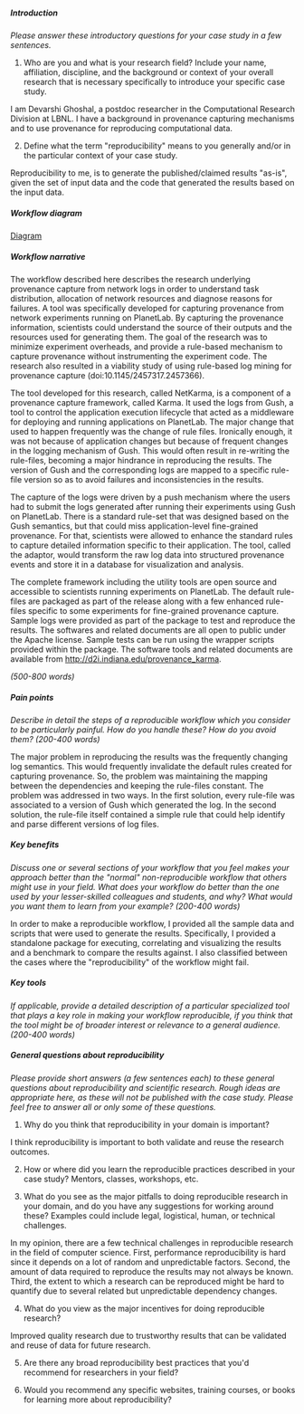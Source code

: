 ##### Introduction
*Please answer these introductory questions for your case study in a few sentences.*

1) Who are you and what is your research field? Include your name, affiliation, discipline, and the background or context of your overall research that is necessary specifically to introduce your specific case study.

I am Devarshi Ghoshal, a postdoc researcher in the Computational Research Division at LBNL. I have a background in provenance capturing mechanisms and to use provenance for reproducing computational data.

2) Define what the term "reproducibility" means to you generally and/or in the particular context of your case study.

Reproducibility to me, is to generate the published/claimed results "as-is", given the set of input data and the code that generated the results based on the input data. 

##### Workflow diagram

[Diagram](https://github.com/dghoshal-lbl/repro-case-studies/blob/master/case-studies/dghoshal.pdf)

##### Workflow narrative
The workflow described here describes the research underlying provenance capture from network logs in order to understand task distribution, allocation of network resources and diagnose reasons for failures. A tool was specifically developed for capturing provenance from network experiments running on PlanetLab. By capturing the provenance information, scientists could understand the source of their outputs and the resources used for generating them. The goal of the research was to minimize experiment overheads, and provide a rule-based mechanism to capture provenance without instrumenting the experiment code. The research also resulted in a viability study of using rule-based log mining for provenance capture (doi:10.1145/2457317.2457366). 

The tool developed for this research, called NetKarma, is a component of a provenance capture framework, called Karma. It used the logs from Gush, a tool to control the application execution lifecycle that acted as a middleware for deploying and running applications on PlanetLab. The major change that used to happen frequently was the change of rule files. Ironically enough, it was not because of application changes but because of frequent changes in the logging mechanism of Gush. This would often result in re-writing the rule-files, becoming a major hindrance in reproducing the results. The version of Gush and the corresponding logs are mapped to a specific rule-file version so as to avoid failures and inconsistencies in the results.

The capture of the logs were driven by a push mechanism where the users had to submit the logs generated after running their experiments using Gush on PlanetLab. There is a standard rule-set that was designed based on the Gush semantics, but that could miss application-level fine-grained provenance. For that, scientists were allowed to enhance the standard rules to capture detailed information specific to their application. The tool, called the adaptor, would transform the raw log data into structured provenance events and store it in a database for visualization and analysis.

The complete framework including the utility tools are open source and accessible to scientists running experiments on PlanetLab. The default rule-files are packaged as part of the release along with a few enhanced rule-files specific to some experiments for fine-grained provenance capture. Sample logs were provided as part of the package to test and reproduce the results. The softwares and related documents are all open to public under the Apache license. Sample tests can be run using the wrapper scripts provided within the package. The software tools and related documents are available from http://d2i.indiana.edu/provenance_karma.

*(500-800 words)*

##### Pain points
*Describe in detail the steps of a reproducible workflow which you consider to be particularly painful. How do you handle these? How do you avoid them? (200-400 words)*

The major problem in reproducing the results was the frequently changing log semantics. This would frequently invalidate the default rules created for capturing provenance. So, the problem was maintaining the mapping between the dependencies and keeping the rule-files constant. The problem was addressed in two ways. In the first solution, every rule-file was associated to a version of Gush which generated the log. In the second solution, the rule-file itself contained a simple rule that could help identify and parse different versions of log files.

##### Key benefits
*Discuss one or several sections of your workflow that you feel makes your approach better than the "normal" non-reproducible workflow that others might use in your field. What does your workflow do better than the one used by your lesser-skilled colleagues and students, and why? What would you want them to learn from your example? (200-400 words)*

In order to make a reproducible workflow, I provided all the sample data and scripts that were used to generate the results. Specifically, I provided a standalone package for executing, correlating and visualizing the results and a benchmark to compare the results against. I also classified between the cases where the "reproducibility" of the workflow might fail.

##### Key tools
*If applicable, provide a detailed description of a particular specialized tool that plays a key role in making your workflow reproducible, if you think that the tool might be of broader interest or relevance to a general audience. (200-400 words)*

##### General questions about reproducibility

*Please provide short answers (a few sentences each) to these general questions about reproducibility and scientific research. Rough ideas are appropriate here, as these will not be published with the case study. Please feel free to answer all or only some of these questions.*

1) Why do you think that reproducibility in your domain is important?

I think reproducibility is important to both validate and reuse the research outcomes.

2) How or where did you learn the reproducible practices described in your case study? Mentors, classes, workshops, etc.

3) What do you see as the major pitfalls to doing reproducible research in your domain, and do you have any suggestions for working around these? Examples could include legal, logistical, human, or technical challenges.

In my opinion, there are a few technical challenges in reproducible research in the field of computer science. First, performance reproducibility is hard since it depends on a lot of random and unpredictable factors. Second, the amount of data required to reproduce the results may not always be known. Third, the extent to which a research can be reproduced might be hard to quantify due to several related but unpredictable dependency changes.

4) What do you view as the major incentives for doing reproducible research?

Improved quality research due to trustworthy results that can be validated and reuse of data for future research.

5) Are there any broad reproducibility best practices that you'd recommend for researchers in your field?

6) Would you recommend any specific websites, training courses, or books for learning more about reproducibility?
